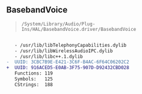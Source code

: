 ## BasebandVoice

> `/System/Library/Audio/Plug-Ins/HAL/BasebandVoice.driver/BasebandVoice`

```diff

   - /usr/lib/libTelephonyCapabilities.dylib
   - /usr/lib/libWirelessAudioIPC.dylib
   - /usr/lib/libc++.1.dylib
-  UUID: 3CBC7B9E-E421-3C6F-B4AC-6F64C06202C2
+  UUID: 916ACED5-E0AB-3F75-907D-D92432CBD028
   Functions: 119
   Symbols:   125
   CStrings:  188

```
